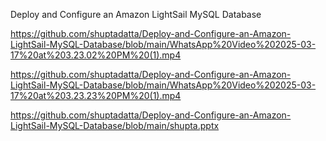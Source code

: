 Deploy and Configure an Amazon LightSail MySQL Database

https://github.com/shuptadatta/Deploy-and-Configure-an-Amazon-LightSail-MySQL-Database/blob/main/WhatsApp%20Video%202025-03-17%20at%203.23.02%20PM%20(1).mp4

https://github.com/shuptadatta/Deploy-and-Configure-an-Amazon-LightSail-MySQL-Database/blob/main/WhatsApp%20Video%202025-03-17%20at%203.23.23%20PM%20(1).mp4

https://github.com/shuptadatta/Deploy-and-Configure-an-Amazon-LightSail-MySQL-Database/blob/main/shupta.pptx

